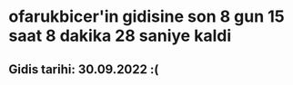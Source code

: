# ofarukbicer'in gidisine son 8 gun 15 saat 8 dakika 28 saniye kaldi

## Gidis tarihi: 30.09.2022 :(